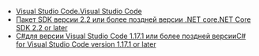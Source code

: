 * [<span data-ttu-id="3a2c5-101">Visual Studio Code.</span><span class="sxs-lookup"><span data-stu-id="3a2c5-101">Visual Studio Code</span></span>](https://code.visualstudio.com/download)
* [<span data-ttu-id="3a2c5-102">Пакет SDK версии 2.2 или более поздней версии .NET core</span><span class="sxs-lookup"><span data-stu-id="3a2c5-102">.NET Core SDK 2.2 or later</span></span>](https://www.microsoft.com/net/download/all)
* [<span data-ttu-id="3a2c5-103">C#для версии Visual Studio Code 1.17.1 или более поздней версии</span><span class="sxs-lookup"><span data-stu-id="3a2c5-103">C# for Visual Studio Code version 1.17.1 or later</span></span>](https://marketplace.visualstudio.com/items?itemName=ms-vscode.csharp)